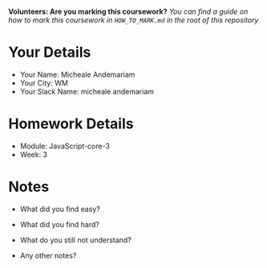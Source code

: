 <!--

The title for your pull request should be made in this format

CITY CLASS_NO - FIRST_NAME LAST_NAME - MODULE - WEEK_NO

For example,

London Class 7 - Chris Owen - HTML/CSS - Week 1

Please complete the details below this message

-->

**Volunteers: Are you marking this coursework?** _You can find a guide on how to mark this coursework in `HOW_TO_MARK.md` in the root of this repository_

# Your Details

- Your Name: Micheale Andemariam
- Your City: WM
- Your Slack Name: micheale andemariam

# Homework Details

- Module: JavaScript-core-3
- Week: 3

# Notes

- What did you find easy?

- What did you find hard?

- What do you still not understand?

- Any other notes?
